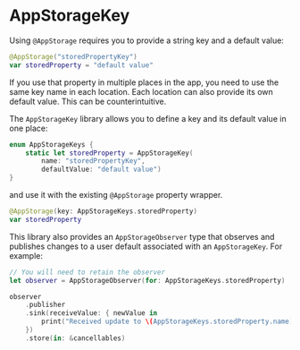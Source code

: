 # AppStorageKey

Using `@AppStorage` requires you to provide a string key and a default value:

```swift
@AppStorage("storedPropertyKey")
var storedProperty = "default value"
```

If you use that property in multiple places in the app, you need to use the same key name in each location. Each location can also provide its own default value. This can be counterintuitive.

The `AppStorageKey` library allows you to define a key and its default value in one place:

```swift
enum AppStorageKeys {
    static let storedProperty = AppStorageKey(
        name: "storedPropertyKey",
        defaultValue: "default value")
}
```

and use it with the existing `@AppStorage` property wrapper.

```swift
@AppStorage(key: AppStorageKeys.storedProperty)
var storedProperty
```

This library also provides an `AppStorageObserver` type that observes and publishes changes to a user default associated with an `AppStorageKey`. For example:

```swift
// You will need to retain the observer
let observer = AppStorageObserver(for: AppStorageKeys.storedProperty)

observer
    .publisher
    .sink(receiveValue: { newValue in
        print("Received update to \(AppStorageKeys.storedProperty.name): \(newValue)")
    })
    .store(in: &cancellables)
```
